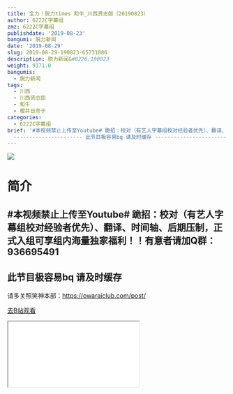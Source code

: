 ```yaml
---
title: 全力！脱力times 和牛_川西贤志郎（20190823）
author: 6222C字幕组
zmz: 6222C字幕组
publishdate: '2019-08-23'
bangumi: 脱力新闻
date: '2019-08-29'
slug: 2019-08-29-190823-65731886
description: 脱力新闻&#8226;190823
weight: 9171.0
bangumis:
  - 脱力新闻
tags:
  - 川西
  - 川西贤志郎
  - 和牛
  - 樱井日奈子
categories:
  - 6222C字幕组
brief: '#本视频禁止上传至Youtube# 跪招：校对（有艺人字幕组校对经验者优先）、翻译、时间轴、后期压制，正式入组可享组内海量独家福利！！有意者请加Q群：936695491
  ---------------------- 此节目极容易bq 请及时缓存 ----------------------- 请多关照笑神本部：https://owaraiclub.com/post/'
---
```

![](https://raw.githubusercontent.com/tcgriffith/owaraisite/master/static/tmpimg/107edd0e8d26dcb87a9d09413721affaf97e5700.jpg.480.jpg)
# 简介  
#本视频禁止上传至Youtube#
跪招：校对（有艺人字幕组校对经验者优先）、翻译、时间轴、后期压制，正式入组可享组内海量独家福利！！有意者请加Q群：936695491
----------------------
此节目极容易bq 请及时缓存
-----------------------
请多关照笑神本部：https://owaraiclub.com/post/  

[去B站观看](https://www.bilibili.com/video/av65731886/)
<div class ="resp-container"><iframe class="testiframe" src="//player.bilibili.com/player.html?aid=65731886"", scrolling="no", allowfullscreen="true" > </iframe></div> 
